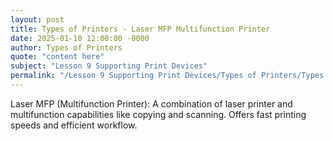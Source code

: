 ```yaml
---
layout: post
title: Types of Printers - Laser MFP Multifunction Printer
date: 2025-01-10 12:00:00 -0000
author: Types of Printers
quote: "content here"
subject: "Lesson 9 Supporting Print Devices"
permalink: "/Lesson 9 Supporting Print Devices/Types of Printers/Types of Printers - Laser MFP Multifunction Printer"
---
```


Laser MFP (Multifunction Printer): A combination of laser printer and multifunction capabilities like copying and scanning. Offers fast printing speeds and efficient workflow.
